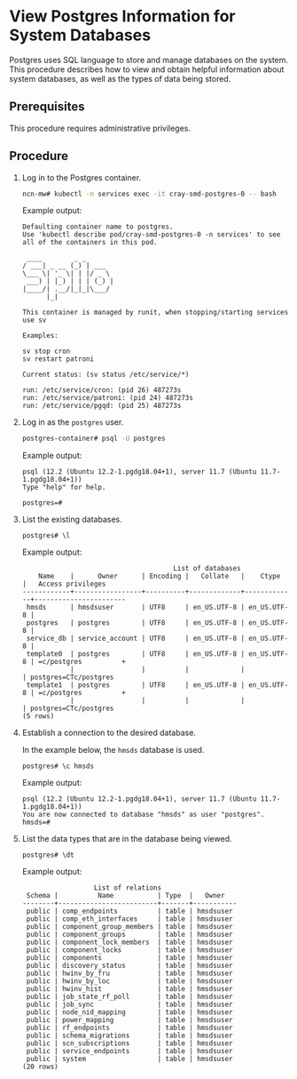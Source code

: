 # View Postgres Information for System Databases

Postgres uses SQL language to store and manage databases on the system. This procedure describes how to view and obtain helpful information about system databases, as well as the types of data being stored.

## Prerequisites

This procedure requires administrative privileges.

## Procedure

1. Log in to the Postgres container.

    ```bash
    ncn-mw# kubectl -n services exec -it cray-smd-postgres-0 -- bash
    ```

    Example output:

    ```text
    Defaulting container name to postgres.
    Use 'kubectl describe pod/cray-smd-postgres-0 -n services' to see all of the containers in this pod.

     ____        _ _
    / ___| _ __ (_) | ___
    \___ \| '_ \| | |/ _ \
     ___) | |_) | | | (_) |
    |____/| .__/|_|_|\___/
          |_|

    This container is managed by runit, when stopping/starting services use sv

    Examples:

    sv stop cron
    sv restart patroni

    Current status: (sv status /etc/service/*)

    run: /etc/service/cron: (pid 26) 487273s
    run: /etc/service/patroni: (pid 24) 487273s
    run: /etc/service/pgqd: (pid 25) 487273s
    ```

1. Log in as the `postgres` user.

    ```bash
    postgres-container# psql -U postgres
    ```

    Example output:

    ```text
    psql (12.2 (Ubuntu 12.2-1.pgdg18.04+1), server 11.7 (Ubuntu 11.7-1.pgdg18.04+1))
    Type "help" for help.

    postgres=#
    ```

1. List the existing databases.

    ```text
    postgres# \l
    ```

    Example output:

    ```text
                                          List of databases
        Name    |      Owner      | Encoding |   Collate   |    Ctype    |   Access privileges
    ------------+-----------------+----------+-------------+-------------+-----------------------
     hmsds      | hmsdsuser       | UTF8     | en_US.UTF-8 | en_US.UTF-8 |
     postgres   | postgres        | UTF8     | en_US.UTF-8 | en_US.UTF-8 |
     service_db | service_account | UTF8     | en_US.UTF-8 | en_US.UTF-8 |
     template0  | postgres        | UTF8     | en_US.UTF-8 | en_US.UTF-8 | =c/postgres          +
                |                 |          |             |             | postgres=CTc/postgres
     template1  | postgres        | UTF8     | en_US.UTF-8 | en_US.UTF-8 | =c/postgres          +
                |                 |          |             |             | postgres=CTc/postgres
    (5 rows)
    ```

1. Establish a connection to the desired database.

    In the example below, the `hmsds` database is used.

    ```text
    postgres# \c hmsds
    ```

    Example output:

    ```text
    psql (12.2 (Ubuntu 12.2-1.pgdg18.04+1), server 11.7 (Ubuntu 11.7-1.pgdg18.04+1))
    You are now connected to database "hmsds" as user "postgres".
    hmsds=#
    ```

1. List the data types that are in the database being viewed.

    ```text
    postgres# \dt
    ```

    Example output:

    ```text
                      List of relations
     Schema |          Name           | Type  |   Owner
    --------+-------------------------+-------+-----------
     public | comp_endpoints          | table | hmsdsuser
     public | comp_eth_interfaces     | table | hmsdsuser
     public | component_group_members | table | hmsdsuser
     public | component_groups        | table | hmsdsuser
     public | component_lock_members  | table | hmsdsuser
     public | component_locks         | table | hmsdsuser
     public | components              | table | hmsdsuser
     public | discovery_status        | table | hmsdsuser
     public | hwinv_by_fru            | table | hmsdsuser
     public | hwinv_by_loc            | table | hmsdsuser
     public | hwinv_hist              | table | hmsdsuser
     public | job_state_rf_poll       | table | hmsdsuser
     public | job_sync                | table | hmsdsuser
     public | node_nid_mapping        | table | hmsdsuser
     public | power_mapping           | table | hmsdsuser
     public | rf_endpoints            | table | hmsdsuser
     public | schema_migrations       | table | hmsdsuser
     public | scn_subscriptions       | table | hmsdsuser
     public | service_endpoints       | table | hmsdsuser
     public | system                  | table | hmsdsuser
    (20 rows)
    ```
